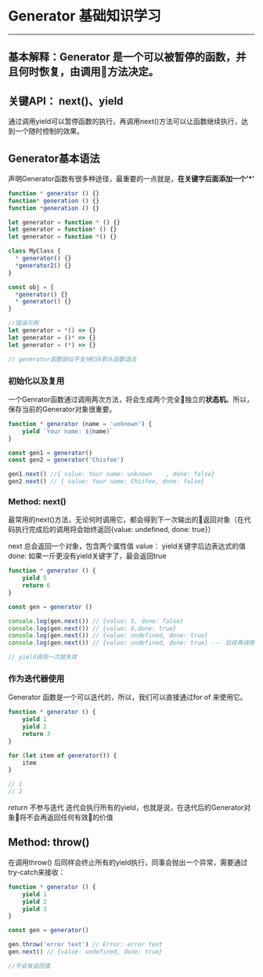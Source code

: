 # Generator 基础知识学习

***

## 基本解释：**Generator 是一个可以被暂停的函数，并且何时恢复，由调用方法决定。**

## 关键API： next()、yield

通过调用yield可以暂停函数的执行，再调用next()方法可以让函数继续执行，达到一个随时控制的效果。

## Generator基本语法

声明Generator函数有很多种途径，最重要的一点就是，**在关键字后面添加一个‘*’**

```javascript
function * generator () {}
function* generation () {}
function *generation () {}

let generator = function * () {}
let generator = function* () {}
let generator = function *() {}

class MyClass {
  * generator() {}
  *generator2() {}
}

const obj = {
  *generator() {}
  * generator() {}
}

//错误示例
let generator = *() => {}
let generator = ()* => {}
let generator = (*) => {}

// generator函数貌似不支持ES6箭头函数语法
```

### 初始化以及复用

一个Genrator函数通过调用两次方法，将会生成两个完全独立的**状态机**。所以，保存当前的Generator对象很重要。

```javascript
function * generator (name = 'unknown') {
    yield `Your name: ${name}`
}

const gen1 = generator()
const gen2 = generator('Chisfee')

gen1.next() //{ value: Your name: unknown    , done: false}
gen2.next() // { value: Your name: Chisfee, done: false}
```

### Method: next()

最常用的next()方法，无论何时调用它，都会得到下一次输出的返回对象（在代码执行完成后的调用将会始终返回{value: undefined, done: true}）

next 总会返回一个对象，包含两个属性值
value： yield关键字后边表达式的值
done: 如果一斤更没有yield关键字了，最会返回true

```javascript
function * generator () {
    yield 5
    return 6
}

const gen = generator ()

console.log(gen.next()) // {value: 5, done: false}
console.log(gen.next()) // {value: 6,done: true}
console.log(gen.next()) // {value: undefined, done: true}
console.log(gen.next()) // {value: undefined, done: true} --- 后续再调用都是这个结果

// yield调用一次就失效
```

### 作为迭代器使用

Generator 函数是一个可以迭代的，所以，我们可以直接通过for of 来使用它。

```javascript
function * generator () {
    yield 1
    yield 2
    return 3
}

for (let item of generator()) {
    item
}

// 1
// 2
```

*return* 不参与迭代
迭代会执行所有的yield，也就是说，在迭代后的Generator对象将不会再返回任何有效的价值

## Method: throw()

在调用throw() 后同样会终止所有的yield执行，同事会抛出一个异常，需要通过try-catch来接收：

```javascript
function * generator () {
    yield 1
    yield 2
    yield 3
}

const gen = generator()

gen.throw('error text') // Error: error text
gen.next() // {value: undefined, done: true}

//不会有返回值
```